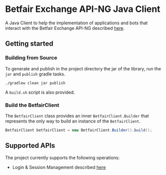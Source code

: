 # Betfair Exchange API-NG Java Client
A Java Client to help the implementation of applications and bots that interact with the Betfair Exchange API-NG described [here](http://docs.developer.betfair.com/docs/).

## Getting started
### Building from Source
To generate and publish in the project directory the jar of the library, run the `jar` and `publish` gradle tasks.


```
./gradlew clean jar publish
```

A `build.sh` script is also provided.

### Build the BetfairClient
The `BetfairClient` class provides an inner `BetfairClient.Builder` that represents the only way to build an instance of the `BetfairClient`.

```Java
BetfairClient betfairClient = new BetfairClient.Builder().build();
```

## Supported APIs 
The project currently supports the following operations:

* Login & Session Management described [here](http://docs.developer.betfair.com/docs/pages/viewpage.action?pageId=3834909#Login&SessionManagement-Logout)


